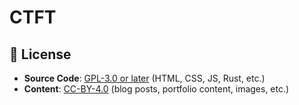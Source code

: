 # CTFT

## 📄 License

- **Source Code**: [GPL-3.0 or later][gplv3] (HTML, CSS, JS, Rust, etc.)
- **Content**: [CC-BY-4.0][creative-commons] (blog posts, portfolio content, images, etc.)

[gplv3]: ./LICENSE-GPL-3.0-or-later
[creative-commons]: ./LICENSE-CC-BY-4.0
